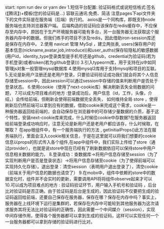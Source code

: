 start: npm run dev  or yarn dev
1.短信平台配置:
验证码格式或说短信格式:签名(【腾讯】)+模板(您的验证码是...)
容联云通讯:免费、简洁
注意pages下api文件夹下的文件实际是在服务端（后端）执行的。
axios是一个同构库，即既支持node服务端也支持浏览器客户端。
后端构造的验证码应该保存在redis缓存中，不应保存至内存中，原因在于生产环境服务器可能有多台，另一台服务器无法获取这个服务器内存中的数据。但我们练手的项目不涉及redis，因此借助iron-session库还是保存在内存中。
2.使用 navicat 管理 MySql ，建立两张表, users(保存用户的基本信息(nickname,avatar,job,introduce))和user_auths(保存较隐私的敏感数据(用户id，identity_type登录类型是手机号还是github，credential为验证码(若为手机登录)或者token(若为github登录)))
3.引入typeorm库，用于支持在js中如同管理js对象一般管理mysql数据库
4.使用mysql2库用于支持mysql和项目的互联。
5.无论是新用户注册还是老用户登录，只要验证码验证成功我们就会将其个人信息存储至session中，因此session可以通过session中存储的值来判断用户是否处于登录状态。
6.使用cookie（使用了next-cookie库）解决刷新丢失全局数据的问题，
7.可以成为项目难点的地方 :登录成功后，用户信息（id，工作，头像，介绍，）会传给前端，但刷新会使得前端数据完全丢失， 如何维持全局 store ，使得刷新后仍然前端可以拿到应有的数据，借助cookie来完成这个需求，cookie是一种服务器返回给前端的，会自动保存在浏览器中的可存储少量数据的介质，基于这个特性，安装next-cookie库来完成，什么时候往cookie中存数据?在服务器返回给前端登录成功响应时，注意无论是新用户还是老用户都应该存，什么时候取，在哪取？ 在app根组件中，有一个服务端执行的方法 , getInitialProps()此方法在服务端执行，里面会注入cookie相关信息，于是在这里就可以将我们想要的cookie信息以props的形式传入各个组件,在app中组件中，我们实际上传给了store（通过provider），也就是说store中现在已经有了刷新数据依旧可以保持store中用户信息相关数据的能力。
8.登录成功：查数据库->将用户信息存储至session（为了实现判断用户是否是登录状态）->将用户信息存储至cookie（为了使得前端可以实现持久化存储）。退出登录：清空session（表明用户退出登录了），清空cookie（前端关于用户信息的数据也请空了）
9.在mobx中，组件中依赖的store中的数据变化时，组件并不会实时的更新，需要调用API将将组件observe起来才可以
10.可以成为项目难点的地方 : 验证码验证环节，用户输入手机号和验证码 ，后台比对验证码是否正确，由于验证码是后台是生成的，因此验证码不仅要把生成的验证码返回给前端，还要自己保存在服务器，保存在哪？保存在内存中吗？事实上，服务器在上线环境下运行是集群的，若保存在内存中可能轮到其他服务器为这次请求服务其将无法比对验证码的正确性，因此需要一个中间媒介（session），实现中间存储作用，使得各个服务器都可以拿到生成的验证码，这样可以实现任何一个一台服务器都可以拿到存储的验证码进行比对。

